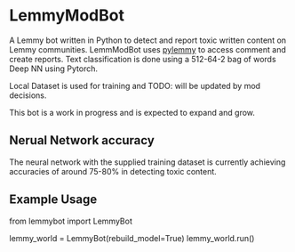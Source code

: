 # LemmyModBot
A Lemmy bot written in Python to detect and report toxic written content on Lemmy communities.  LemmModBot uses [pylemmy](https://github.com/dcferreira/pylemmy) to access comment and create reports.  Text classification is done using a 512-64-2 bag of words Deep NN using Pytorch.

Local Dataset is used for training and TODO: will be updated by mod decisions.

This bot is a work in progress and is expected to expand and grow.

## Nerual Network accuracy
The neural network with the supplied training dataset is currently achieving accuracies of around 75-80% in detecting toxic content.

## Example Usage

  from lemmybot import LemmyBot

  lemmy_world = LemmyBot(rebuild_model=True)
  lemmy_world.run()
 
